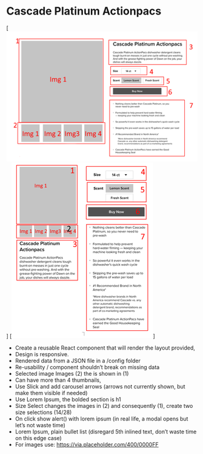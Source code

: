 # Cascade Platinum Actionpacs

[![IMG_00](_img_00.png)]
[![IMG_00](_img_03.png)]

-	Create a reusable React component that will render the layout provided,
-   Design is responsive. 
-	Rendered data from a JSON file in a /config folder
-	Re-usability / component shouldn’t break on missing data
-	Selected image Images (2) the is shown in (1)
-	Can have more than 4 thumbnails, 
-	Use Slick and add carousel arrows (arrows not currently shown, but make them visible if needed)
-	Use Lorem Ipsum, the bolded section is h1
-	Size Select changes the images in (2) and consequently (1), create two size selections (14/28)
-	On click show alert() with lorem ipsum (in real life, a modal opens but let’s not waste time)
-	Lorem Ipsum, plain bullet list (disregard 5th inlined text, don’t waste time on this edge case)
-	For images use: https://via.placeholder.com/400/0000FF
